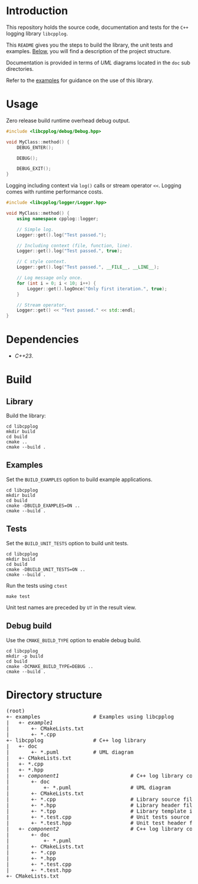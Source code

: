 # Introduction

This repository holds the source code, documentation and tests for the `C++` logging library `libcpplog`.

This `README` gives you the steps to build the library, the unit tests and examples.
[Below](#directory-structure), you will find a description of the project structure.

Documentation is provided in terms of <em>UML</em> diagrams located in the `doc` sub directories.

Refer to the [examples](#examples) for guidance on the use of this library.

# Usage

Zero release build runtime overhead debug output.

```cpp
#include <libcpplog/debug/Debug.hpp>

void MyClass::method() {
    DEBUG_ENTER();

    DEBUG();

    DEBUG_EXIT();
}
```

Logging including context via `log()` calls or stream operator `<<`. Logging comes with runtime performance costs.

```cpp
#include <libcpplog/logger/Logger.hpp>

void MyClass::method() {
    using namespace cpplog::logger;

    // Simple log.
    Logger::get().log("Test passed.");

    // Including context (file, function, line).
    Logger::get().log("Test passed.", true);

    // C style context.
    Logger::get().log("Test passed.", __FILE__, __LINE__);

    // Log message only once.
    for (int i = 0; i < 10; i++) {
        Logger::get().logOnce("Only first iteration.", true);
    }

    // Stream operator.
    Logger::get() << "Test passed." << std::endl;
}
```

# Dependencies

- <em>C++23</em>.

# Build

## Library

Build the library:
```shell
cd libcpplog
mkdir build
cd build
cmake ..
cmake --build .
```

## Examples

Set the `BUILD_EXAMPLES` option to build example applications.

```shell
cd libcpplog
mkdir build
cd build
cmake -DBUILD_EXAMPLES=ON ..
cmake --build .
```

## Tests

Set the `BUILD_UNIT_TESTS` option to build unit tests.

```shell
cd libcpplog
mkdir build
cd build
cmake -DBUILD_UNIT_TESTS=ON ..
cmake --build .
```

Run the tests using `ctest`
```shell
make test
```

Unit test names are preceded by `UT` in the result view.

## Debug build

Use the `CMAKE_BUILD_TYPE` option to enable debug build.

```shell
cd libcpplog
mkdir -p build
cd build
cmake -DCMAKE_BUILD_TYPE=DEBUG ..
cmake --build .
```

<a id="directory-structure"></a>
# Directory structure

<pre>
(root)
+- examples                 # Examples using libcpplog
|   +- <em>example1</em>
|       +- CMakeLists.txt
|       +- *.cpp
+- libcpplog                # C++ log library
|   +- doc
|       +- *.puml           # UML diagram 
|   +- CMakeLists.txt
|   +- *.cpp
|   +- *.hpp
|   +- <em>component1</em>                       # C++ log library component sub directory
|       +- doc
|           +- *.puml                   # UML diagram
|       +- CMakeLists.txt
|       +- *.cpp                        # Library source file
|       +- *.hpp                        # Library header file
|       +- *.tpp                        # Library template implementation file
|       +- *.test.cpp                   # Unit tests source file
|       +- *.test.hpp                   # Unit test header file
|   +- <em>component2</em>                       # C++ log library component sub directory
|       +- doc
|           +- *.puml                   
|       +- CMakeLists.txt
|       +- *.cpp
|       +- *.hpp
|       +- *.test.cpp
|       +- *.test.hpp
+- CMakeLists.txt
</pre>